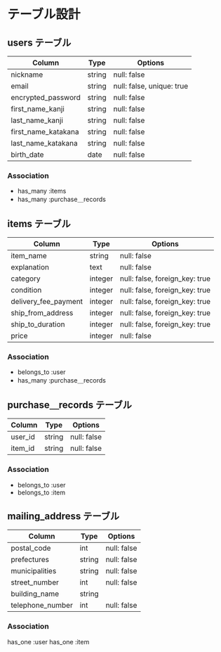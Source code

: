 # テーブル設計

## users テーブル

| Column              | Type   | Options                   |
| ------------------- | ------ | ------------------------- |
| nickname            | string | null: false               |
| email               | string | null: false, unique: true |
| encrypted_password  | string | null: false               |
| first_name_kanji    | string | null: false               |
| last_name_kanji     | string | null: false               |
| first_name_katakana | string | null: false               |
| last_name_katakana  | string | null: false               |
| birth_date          | date   | null: false               |

### Association

- has_many :items
- has_many :purchase＿records



## items テーブル

| Column               | Type    | Options                        |
| -------------------- | ------- | ------------------------------ |
| item_name            | string  | null: false                    |
| explanation          | text    | null: false                    |
| category             | integer | null: false, foreign_key: true |
| condition            | integer | null: false, foreign_key: true |
| delivery_fee_payment | integer | null: false, foreign_key: true |
| ship_from_address    | integer | null: false, foreign_key: true |
| ship_to_duration     | integer | null: false, foreign_key: true |
| price                | integer | null: false                    |

### Association

- belongs_to :user
- has_many :purchase＿records



## purchase＿records テーブル

| Column  | Type   | Options     |
| ------- | ------ | ----------- |
| user_id | string | null: false |
| item_id | string | null: false |

### Association

- belongs_to :user
- belongs_to :item



## mailing_address テーブル

| Column           | Type   | Options     |
| -----------------| ------ | ----------- |
| postal_code      | int    | null: false |
| prefectures      | string | null: false |
| municipalities   | string | null: false |
| street_number    | int    | null: false |
| building_name    | string |             |
| telephone_number | int    | null: false |

### Association

has_one :user
has_one :item